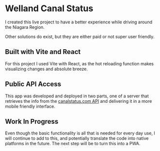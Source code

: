 # Welland Canal Status

I created this live project to have a better experience while driving around the Niagara Region.

Other solutions do exist, but they are either paid or not super user friendly.

## Built with Vite and React

For this project I used Vite with React, as the hot reloading function makes visualizing changes and absolute breeze.

## Public API Access

This app was developed and deployed in two parts, one of a server that retrieves the info from the [canalstatus.com API](https://canalstatus.com/documentation)
and delivering it in a more mobile friendly interface.

## Work In Progress

Even though the basic functionality is all that is needed for every day use, I will continue to add to this, and potentially translate the code into native platforms in the future. The next step will be to turn this into a PWA.
